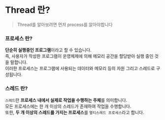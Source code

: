 # Thread 란?
> Thread를 알아보려면 먼저 process를 알아야합니다

### 프로세스 란?
**단순히 실행중인 프로그램**이라고 할 수 있습니다.  
즉, 사용자가 작성한 프로그램이 운영체제에 의해 메모리 공간을 할당받아 실행 중인 것을 말합니다.  
이러한 프로세스는 프로그램에 사용되는 데이터와 메모리 등의 자원 그리고 스레드로 구성됩니다.

### 스레드 란?
`스레드`란 **프로세스 내에서 실제로 작업을 수행하는 주체**를 의미합니다.  
모든 프로세스에는 한 개 이상의 스레드가 존재하여 작업을 수행합니다.  
또한, **두 개 이상의 스레드를 가지는 프로세스**를 `멀티스레드 프로세스`라고 합니다.